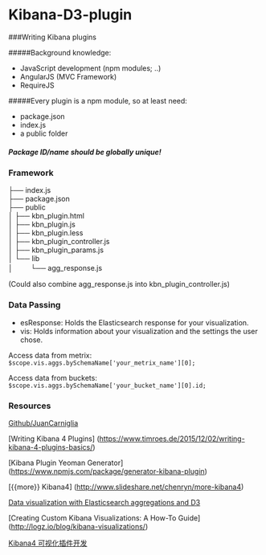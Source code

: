 # Kibana-D3-plugin

###Writing Kibana plugins

#####Background knowledge:
  * JavaScript development (npm modules; ..)
  * AngularJS (MVC Framework)
  * RequireJS
  
#####Every plugin is a npm module, so at least need: 
* package.json 
* index.js
* a public folder

##### Package ID/name should be globally unique!


### Framework 
├── index.js  
├── package.json  
├── public  
│   ├── kbn_plugin.html  
│   ├── kbn_plugin.js  
│   ├── kbn_plugin.less  
│   ├── kbn_plugin_controller.js  
│   ├── kbn_plugin_params.js  
│   └── lib  
│      　　 └── agg_response.js  

(Could also combine agg_response.js into kbn_plugin_controller.js)

### Data Passing 
* esResponse: Holds the Elasticsearch response for your visualization. 
* vis: Holds information about your visualization and the settings the user chose.

Access data from metrix:  ```$scope.vis.aggs.bySchemaName['your_metrix_name'][0];```

Access data from buckets: ```$scope.vis.aggs.bySchemaName['your_bucket_name'][0].id;```

### Resources
[Github/JuanCarniglia](https://github.com/JuanCarniglia/kbn_boxplot_violin_vis/tree/master/public)

[Writing Kibana 4 Plugins] (https://www.timroes.de/2015/12/02/writing-kibana-4-plugins-basics/)

[Kibana Plugin Yeoman Generator] (https://www.npmjs.com/package/generator-kibana-plugin)

[{{more}} Kibana4]  (http://www.slideshare.net/chenryn/more-kibana4)

[Data visualization with Elasticsearch aggregations and D3](https://www.elastic.co/blog/data-visualization-elasticsearch-aggregations)

[Creating Custom Kibana Visualizations: A How-To Guide] (http://logz.io/blog/kibana-visualizations/)

[Kibana4 可视化插件开发](https://github.com/chenryn/ELKstack-guide-cn/blob/master/kibana/v4/plugin/vis-develop.md)


